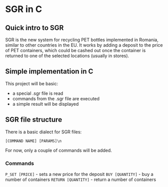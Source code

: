 # SGR in C

## Quick intro to SGR
SGR is the new system for recycling PET bottles implemented in Romania, similar to other countries in the EU. It works by adding a deposit to the price of PET containers, which could be cashed out once the container is returned to one of the selected locations (usually in stores).

## Simple implementation in C
This project will be basic:
 
- a special .sgr file is read
- commands from the .sgr file are executed
- a simple result will be displayed

## SGR file structure
There is a basic dialect for SGR files:

`[COMMAND NAME] [PARAMS]\n`

For now, only a couple of commands will be added.

### Commands

`P_SET [PRICE]` - sets a new price for the deposit
`BUY [QUANTITY]` - buy a number of containers
`RETURN [QUANTITY]` - return a number of containers